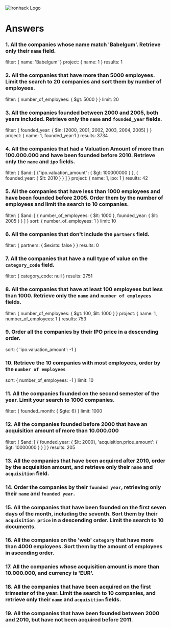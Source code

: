 ![Ironhack Logo](https://i.imgur.com/1QgrNNw.png)

# Answers

### 1. All the companies whose name match 'Babelgum'. Retrieve only their `name` field.

filter: { name: 'Babelgum' }
project: { name: 1 }
results: 1

### 2. All the companies that have more than 5000 employees. Limit the search to 20 companies and sort them by **number of employees**.

filter: { number_of_employees: { $gt: 5000 } }
limit: 20

### 3. All the companies founded between 2000 and 2005, both years included. Retrieve only the `name` and `founded_year` fields.

filter: { founded_year: { $in: [2000, 2001, 2002, 2003, 2004, 2005] } }
project: { name: 1, founded_year:1 }
results: 3734

### 4. All the companies that had a Valuation Amount of more than 100.000.000 and have been founded before 2010. Retrieve only the `name` and `ipo` fields.

filter: { $and: [ {"ipo.valuation_amount": { $gt: 100000000 } }, { founded_year: { $lt: 2010 } } ] }
project: { name: 1,  ipo: 1 }
results: 42

### 5. All the companies that have less than 1000 employees and have been founded before 2005. Order them by the number of employees and limit the search to 10 companies.

filter: { $and: [ { number_of_employees: { $lt: 1000 }, founded_year: { $lt: 2005 } } ] }
sort: { number_of_employees: 1 } 
limit: 10

### 6. All the companies that don't include the `partners` field.

filter:  { partners: { $exists: false } }
results: 0

### 7. All the companies that have a null type of value on the `category_code` field.

filter: { category_code: null }
results: 2751

### 8. All the companies that have at least 100 employees but less than 1000. Retrieve only the `name` and `number of employees` fields.

filter: { number_of_employees: { $gt: 100, $lt: 1000 } }
project: { name: 1, number_of_employees: 1 }
results: 753

### 9. Order all the companies by their IPO price in a descending order.

sort: { 'ipo.valuation_amount': -1 }

### 10. Retrieve the 10 companies with most employees, order by the `number of employees`

sort: { number_of_employees: -1 }
limit: 10


### 11. All the companies founded on the second semester of the year. Limit your search to 1000 companies.

filter: { founded_month: { $gte: 6} }
limit: 1000

### 12. All the companies founded before 2000 that have an acquisition amount of more than 10.000.000

filter: { $and: [ { founded_year: { $lt: 2000}, 'acquisition.price_amount': { $gt: 10000000 } } ] }
results: 205

### 13. All the companies that have been acquired after 2010, order by the acquisition amount, and retrieve only their `name` and `acquisition` field.

<!-- Your Code Goes Here -->

### 14. Order the companies by their `founded year`, retrieving only their `name` and `founded year`.

<!-- Your Code Goes Here -->

### 15. All the companies that have been founded on the first seven days of the month, including the seventh. Sort them by their `acquisition price` in a descending order. Limit the search to 10 documents.

<!-- Your Code Goes Here -->

### 16. All the companies on the 'web' `category` that have more than 4000 employees. Sort them by the amount of employees in ascending order.

<!-- Your Code Goes Here -->

### 17. All the companies whose acquisition amount is more than 10.000.000, and currency is 'EUR'.

<!-- Your Code Goes Here -->

### 18. All the companies that have been acquired on the first trimester of the year. Limit the search to 10 companies, and retrieve only their `name` and `acquisition` fields.

<!-- Your Code Goes Here -->

### 19. All the companies that have been founded between 2000 and 2010, but have not been acquired before 2011.

<!-- Your Code Goes Here -->
